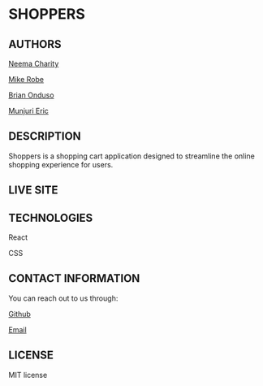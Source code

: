 # SHOPPERS

## AUTHORS
[Neema Charity](https://github.com/Neema-Charity)

[Mike Robe](https://github.com/robemike)

[Brian Onduso](https://github.com/BrianOnduso0)

[Munjuri Eric](https://github.com/RICCOM)

## DESCRIPTION
Shoppers is a shopping cart application designed to streamline the online shopping experience
for users.

## LIVE SITE


## TECHNOLOGIES
React

CSS


## CONTACT INFORMATION
 You can reach out to us through:
 
 [Github](github.com/Neema-Charity)
 
 [Email](mailto:ncharityyy@gmail.com)
 

 ## LICENSE
 MIT license
